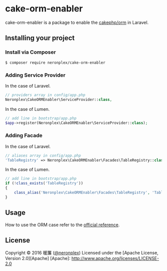 # cake-orm-enabler

cake-orm-enabler is a package to enable the [cakephp/orm](https://github.com/cakephp/orm) in Laravel.

## Installing your project

### Install via Composer
```
$ composer require neronplex/cake-orm-enabler
```

### Adding Service Provider
In the case of Laravel.
```php
// providers array in config/app.php
Neronplex\CakeORMEnabler\ServiceProvider::class,
```

In the case of Lumen.
```php
// add line in bootstrap/app.php
$app->register(Neronplex\CakeORMEnabler\ServiceProvider::class);
```

### Adding Facade
In the case of Laravel.
```php
// aliases array in config/app.php
'TableRegistry' => Neronplex\CakeORMEnabler\Facades\TableRegistry::class,
```

In the case of Lumen.
```php
// add line in bootstrap/app.php
if (!class_exists('TableRegistry'))
{
    class_alias('Neronplex\CakeORMEnabler\Facades\TableRegistry', 'TableRegistry');
}
```

## Usage
How to use the ORM case refer to the [official reference](http://book.cakephp.org/3.0/en/orm.html).

## License
Copyright &copy; 2016 暖簾 ([@neronplex](http://twitter.com/neronplex))
Licensed under the [Apache License, Version 2.0][Apache]
 [Apache]: http://www.apache.org/licenses/LICENSE-2.0